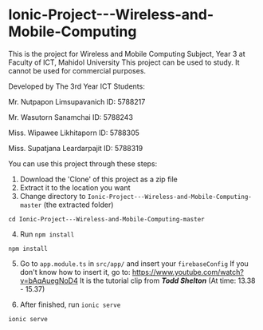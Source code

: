 # Ionic-Project---Wireless-and-Mobile-Computing

This is the project for Wireless and Mobile Computing Subject, Year 3
at Faculty of ICT, Mahidol University
This project can be used to study. 
It cannot be used for commercial purposes.

Developed by The 3rd Year ICT Students:

Mr. Nutpapon Limsupavanich ID: 5788217 

Mr. Wasutorn Sanamchai ID: 5788243 

Miss. Wipawee Likhitaporn ID: 5788305

Miss. Supatjana Leardarpajit ID: 5788319

You can use this project through these steps:

1) Download the 'Clone' of this project as a zip file
2) Extract it to the location you want
3) Change directory to `Ionic-Project---Wireless-and-Mobile-Computing-master` (the extracted folder)
```
cd Ionic-Project---Wireless-and-Mobile-Computing-master
```

4) Run `npm install`
```
npm install
```
5) Go to `app.module.ts` in `src/app/` and insert your `firebaseConfig`
If you don't know how to insert it, go to: https://www.youtube.com/watch?v=bAqAuegNoD4
It is the tutorial clip from **_Todd Shelton_** (At time: 13.38 - 15.37)

6) After finished, run `ionic serve` 
```
ionic serve
```

